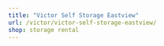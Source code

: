 ```yaml
---
title: "Victor Self Storage Eastview"
url: /victor/victor-self-storage-eastview/
shop: storage rental
---
```

